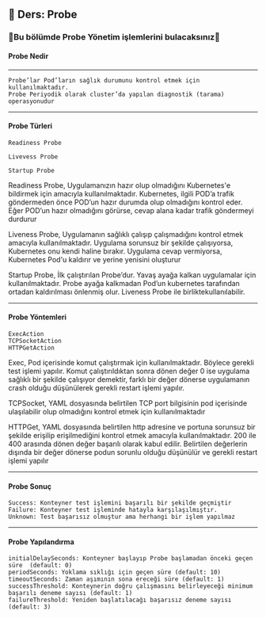 ## 🧑 Ders: Probe

### 📗Bu bölümde Probe Yönetim işlemlerini bulacaksınız📗

#### Probe Nedir
***
```
Probe’lar Pod’ların sağlık durumunu kontrol etmek için kullanılmaktadır. 
Probe Periyodik olarak cluster’da yapılan diagnostik (tarama) operasyonudur
```
***
#### Probe Türleri
```
Readiness Probe

Livevess Probe

Startup Probe
```

Readiness Probe, Uygulamanızın hazır olup olmadığını Kubernetes'e bildirmek için amacıyla
kullanılmaktadır. Kubernetes, ilgili POD’a trafik göndermeden önce POD’un hazır durumda olup
olmadığını kontrol eder. Eğer POD’un hazır olmadığını görürse, cevap alana kadar trafik göndermeyi
durdurur

Liveness Probe, Uygulamanın sağlıklı çalışıp çalışmadığını kontrol etmek amacıyla kullanılmaktadır.
Uygulama sorunsuz bir şekilde çalışıyorsa, Kubernetes onu kendi haline bırakır. Uygulama cevap
vermiyorsa, Kubernetes Pod'u kaldırır ve yerine yenisini oluşturur

Startup Probe, İlk çalıştırılan Probe’dur. Yavaş ayağa kalkan uygulamalar için kullanılmaktadır. Probe
ayağa kalkmadan Pod’un kubernetes tarafından ortadan kaldırılması önlenmiş olur. Liveness Probe
ile birliktekullanılabilir.


***
#### Probe Yöntemleri
```
ExecAction
TCPSocketAction
HTTPGetAction
```

Exec, Pod içerisinde komut çalıştırmak için kullanılmaktadır. Böylece gerekli test işlemi yapılır. Komut
çalıştırıldıktan sonra dönen değer 0 ise uygulama sağlıklı bir şekilde çalışıyor demektir, farklı bir değer
dönerse uygulamanın crash olduğu düşünülerek gerekli restart işlemi yapılır.

TCPSocket, YAML dosyasında belirtilen TCP port bilgisinin pod içerisinde ulaşılabilir olup olmadığını
kontrol etmek için kullanılmaktadır

HTTPGet, YAML dosyasında belirtilen http adresine ve portuna sorunsuz bir şekilde erişilip erişilmediğini
kontrol etmek amacıyla kullanılmaktadır. 200 ile 400 arasında dönen değer başarılı olarak kabul edilir.
Belirtilen değerlerin dışında bir değer dönerse podun sorunlu olduğu düşünülür ve gerekli restart işlemi
yapılır



***
#### Probe Sonuç
```
Success: Konteyner test işlemini başarılı bir şekilde geçmiştir
Failure: Konteyner test işleminde hatayla karşılaşılmıştır.
Unknown: Test başarısız olmuştur ama herhangi bir işlem yapılmaz
```
***
#### Probe Yapılandırma
```
initialDelaySeconds: Konteyner başlayıp Probe başlamadan önceki geçen süre  (default: 0)
periodSeconds: Yoklama sıklığı için geçen süre (default: 10)
timeoutSeconds: Zaman aşımının sona ereceği süre (default: 1)
successThreshold: Konteynerin doğru çalışmasını belirleyeceği minimum başarılı deneme sayısı (default: 1)
failureThreshold: Yeniden başlatılacağı başarısız deneme sayısı (default: 3)
```


